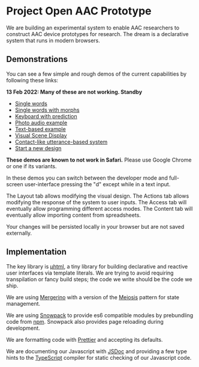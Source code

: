 # Project Open AAC Prototype

We are building an experimental system to enable AAC researchers to construct AAC device prototypes for research. The dream is a declarative system that runs in modern browsers.

## Demonstrations

You can see a few simple and rough demos of the current capabilities by following these links:

**13 Feb 2022: Many of these are not working. Standby**

- <a href="https://unc-project-open-aac.github.io/OS-DPI/?fetch=examples/updated/36_Core_Example_1.osdpi">Single words</a>
- <a href="https://unc-project-open-aac.github.io/OS-DPI/?fetch=examples/updated/60_Core_Example_1.osdpi">Single words with morphs</a>
- <a href="https://unc-project-open-aac.github.io/OS-DPI/?fetch=examples/updated/Keyboard_Predict_Example_1.osdpi">Keyboard with prediction</a>
- <a href="https://unc-project-open-aac.github.io/OS-DPI/?fetch=examples/updated/Photo_Audio_Example_1.osdpi">Photo audio example</a>
- <a href="https://unc-project-open-aac.github.io/OS-DPI/?fetch=examples/updated/Text_based_Example_1.osdpi">Text-based example</a>
- <a href="https://unc-project-open-aac.github.io/OS-DPI/?fetch=examples/updated/VSD_Example_1.osdpi">Visual Scene Display</a>
- <a href="https://unc-project-open-aac.github.io/OS-DPI/?fetch=examples/updated/Utterance_based_Contact.osdpi">Contact-like utterance-based system</a>
- <a href="https://unc-project-open-aac.github.io/OS-DPI/#new">Start a new design</a>

**These demos are known to not work in Safari.** Please use Google Chrome or one if its variants.

In these demos you can switch between the developer mode and full-screen user-interface pressing the "d" except while in a text input.

The Layout tab allows modifying the visual design. The Actions tab allows modifying the response of the system to user inputs. The Access tab will eventually allow programming different access modes. The Content tab will eventually allow importing content from spreadsheets.

Your changes will be persisted locally in your browser but are not saved externally.

## Implementation

The key library is <a href="https://github.com/WebReflection/uhtml">&mu;html</a>, a tiny library for building declarative and reactive user interfaces via template literals. We are trying to avoid requiring transpilation or fancy build steps; the code we write should be the code we ship.

We are using <a href="https://github.com/fuzetsu/mergerino">Mergerino</a> with a version of the <a href="http://meiosis.js.org/">Meiosis</a> pattern for state management.

We are using <a href="https://www.snowpack.dev/">Snowpack</a> to provide es6 compatible modules by prebundling code from <a href="https://www.npmjs.com/">npm</a>. Snowpack also provides page reloading during development.

We are formatting code with <a href="https://prettier.io/">Prettier</a> and accepting its defaults.

We are documenting our Javascript with <a href="https://jsdoc.app/">JSDoc</a> and providing a few type hints to the <a href="https://www.typescriptlang.org/">TypeScript</a> compiler for static checking of our Javascript code.
